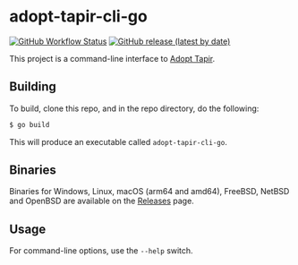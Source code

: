 # adopt-tapir-cli-go

[![GitHub Workflow Status](https://img.shields.io/github/workflow/status/clementi/adopt-tapir-cli-go/Go)](https://github.com/clementi/adopt-tapir-cli-go/actions/workflows/go.yml)
[![GitHub release (latest by date)](https://img.shields.io/github/v/release/clementi/adopt-tapir-cli-go)](https://github.com/clementi/adopt-tapir-cli-go/releases/tag/v0.2.0)

This project is a command-line interface to [Adopt Tapir](https://adopt-tapir.softwaremill.com).

## Building

To build, clone this repo, and in the repo directory, do the following:

```sh
$ go build
```

This will produce an executable called `adopt-tapir-cli-go`.

## Binaries

Binaries for Windows, Linux, macOS (arm64 and amd64), FreeBSD, NetBSD and OpenBSD are available on the [Releases](https://github.com/clementi/adopt-tapir-cli-go/releases) page.

## Usage

For command-line options, use the `--help` switch.
